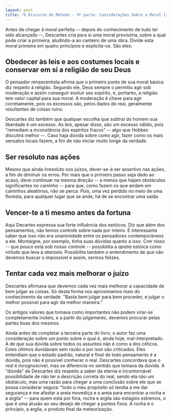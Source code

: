 ```yaml
---
layout: post
title: "O Discurso do Método - 3ª parte: Considerações Sobre a Moral [resumo]"
---
```


Antes de chegar à moral perfeita -- depois do conhecimento de tudo ter sido alcançado --, Descartes cria para si uma moral provisória, sobre a qual pode criar a primeira, aludindo-a ao canteiro de uma obra. Divide esta moral primeira em quatro princípios e explicita-os. São eles:


## Obedecer às leis e aos costumes locais e conservar em si a religião de seu Deus

O pensador renascentista afirma que o primeiro ponto de sua moral básica diz respeito à religião. Segundo ele, Deus sempre o permitiu agir sob moderação e assim conseguir evoluir seu espírito, e, portanto, a religião tem valor capital para sua moral. A moderação é chave para agir corretamente, pois os excessos são, pelos dados do real, geralmente resultantes de coisas ruins.

Descartes diz também que qualquer escolha que subtrai do homem sua liberdade é um excesso. As leis, apesar disso, são um excesso válido, pois "remediam a inconstância dos espíritos fracos" -- algo que Hobbes discutirá melhor --. Caso haja dúvida sobre como agir, fazer como os mais sensatos locais fazem, a fim de não iniciar muito longe da verdade.


## Ser resoluto nas ações

Mesmo que ainda irresoluto nos juízos, dever-se-á ser assertivo nas ações, a fim de diminuir os erros. Por mais que o primeiro passo seja dado ao acaso, deve-continuar na mesma direção -- a menos que hajam obstáculos significantes no caminho -- para que, como fazem os que andam em caminhos aleatórios, não se perca. Pois, uma vez perdido no meio de uma floresta, para qualquer lugar que se ande, há de se encontrar uma saída.


## Vencer-te a ti mesmo antes da fortuna

Aqui Decartes expressa sua forte influência dos estóicos. Diz que além dos pensamentos, não temos controle sobre nada por inteiro. É interessante saber que isso não era unanimidade entre os pensadores contemporâneos a ele. Montaigne, por exemplo, tinha suas dúvidas quanto a isso. Crer nisso -- que pouco está sob nosso controle -- possibilita a *apatia* estóica como virtude que leva à *ataraxia*. Possibilita também o entendimento de que não devemos buscar o impossível e assim, sermos felizes.


## Tentar cada vez mais melhorar o juízo

Descartes afirmava que devemos cada vez mais melhorar a capacidade de bem julgar as coisas. Só desta forma nos aproximamos mais do conhecimento da verdade. "Basta bem julgar para bem proceder, e julgar o melhor possivel para agir da melhor maneira."

Os antigos valores que tomava como importantes não podem virar-se completamente inúteis, e a partir do julgamento, devemos procurar pelas partes boas dos mesmos.

Ainda antes de completar a terceira parte do livro, o autor faz uma consideração sobre um ponto sobre o qual é, ainda hoje, mal-interpretado. A de que sua dúvida sobre todos os assuntos não é como a dos céticos. Estes últimos duvidavam sem razão e por isso são criticados. Eles entendiam que o estado padrão, natural e final de todo pensamento é a dúvida, pois não é possível conhecer o real. Descartes concordava que o real é incognoscível, mas se diferencia no sentido que tomava da dúvida. A "dúvida" de Descartes diz respeito a saber da eterna e incontornável possibilidade de não ter a descrição correta do real, sendo ela não um obstáculo, mas uma razão para chegar a uma conclusão sobre ele que se possa considerar segura: "todo o meu propósito só tendia a me dar segurança e me afastar a areia movediça e a areia para encontrar a rocha e a argila" -- para quem está por fora, rocha e argila são estágios estremos, o que é uma alusão ao seu desejo de chegar a pontos fixos. A rocha é o princípio, a argila, o produto final da meteorização.
